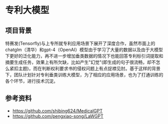# 专利大模型
## 项目背景
特赛发(Tensorfly)与上专所就专利应用场景下展开了深度合作，虽然市面上的chatglm（清华）和gpt-4（OpenAI）模型由于学习了大量的数据以及由于大模型下更好的泛化能力，再不进一步增加垂类数据的情况下也能回答专利标引词提取和摘要生成任务，效果上有所欠缺，比如产生"幻觉"(即生成的句子很流畅，却不怎么紧扣主题)，而在判断权利要求书的侵权问题上有点捉襟见肘。基于这样的背景下，团队计划针对专利垂类训练大模型，为了相应的应用场景，也为了打通训练的各个环节，进行技术沉淀。

## 参考资料
-   https://github.com/shibing624/MedicalGPT
-   https://github.com/pengxiao-song/LaWGPT
